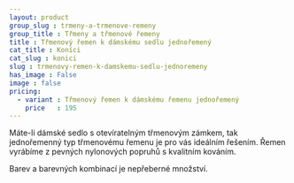 ```yaml
---
layout: product
group_slug : trmeny-a-trmenove-remeny
group_title : Třmeny a třmenové řemeny
title : Třmenový řemen k dámskému sedlu jednořemený
cat_title : Koníci
cat_slug : konici
slug : trmenovy-remen-k-damskemu-sedlu-jednoremeny
has_image : False
image : false
pricing:
  - variant : Třmenový řemen k dámskému řemenu jednořemený
    price   : 195
---
```


Máte-li dámské sedlo s otevíratelným třmenovým zámkem, tak jednořemenný typ třmenovému řemenu je pro vás ideálním řešením. Řemen vyrábíme z pevných nylonových popruhů s kvalitním kováním.

Barev a barevných kombinací je nepřeberné množství.

